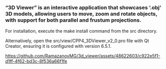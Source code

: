 ###  “3D Viewer” is an interactive application that showcases ‘.obj’ 3D models, allowing users to move, zoom and rotate objects, with support for both parallel and frustum projections.

For installation, execute the make install command from the src directory.

Alternatively, open the src/view/CPP4_3DViewer_v2_0.pro file with Qt Creator, ensuring it is configured with version 6.5.1.

https://github.com/RamazanovMG/3d_viewer/assets/48622603/c922e5f1-d1ff-4f62-bd3c-8f536a66f1fe

